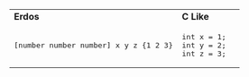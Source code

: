 <table>
<tr>
<td><strong>Erdos</strong></td>
<td><strong>C Like</strong></td>
</tr>
<tr>
<td>
<pre>
[number number number] x y z {1 2 3}
</pre>
</td>
<td>
<pre>
int x = 1;
int y = 2;
int z = 3;  
</pre>
</td>
</tr>
</table>
